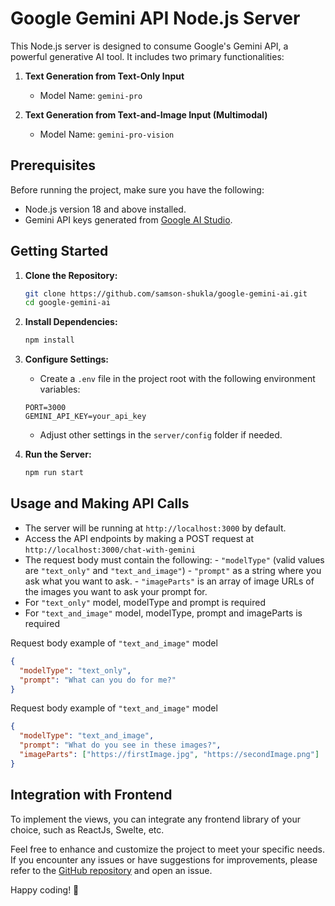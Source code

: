 # Google Gemini API Node.js Server

This Node.js server is designed to consume Google's Gemini API, a powerful generative AI tool. It includes two primary functionalities:

1. **Text Generation from Text-Only Input**

   - Model Name: `gemini-pro`

2. **Text Generation from Text-and-Image Input (Multimodal)**
   - Model Name: `gemini-pro-vision`

## Prerequisites

Before running the project, make sure you have the following:

- Node.js version 18 and above installed.
- Gemini API keys generated from [Google AI Studio](https://makersuite.google.com/).

## Getting Started

1. **Clone the Repository:**

   ```bash
   git clone https://github.com/samson-shukla/google-gemini-ai.git
   cd google-gemini-ai
   ```

2. **Install Dependencies:**

   ```bash
   npm install
   ```

3. **Configure Settings:**

   - Create a `.env` file in the project root with the following environment variables:

   ```env
   PORT=3000
   GEMINI_API_KEY=your_api_key
   ```

   - Adjust other settings in the `server/config` folder if needed.

4. **Run the Server:**
   ```bash
   npm run start
   ```

## Usage and Making API Calls

- The server will be running at `http://localhost:3000` by default.
- Access the API endpoints by making a POST request at `http://localhost:3000/chat-with-gemini`
- The request body must contain the following: - `"modelType"` (valid values are `"text_only"` and `"text_and_image"`) - `"prompt"` as a string where you ask what you want to ask. - `"imageParts"` is an array of image URLs of the images you want to ask your prompt for.
- For `"text_only"` model, modelType and prompt is required
- For `"text_and_image"` model, modelType, prompt and imageParts is required

Request body example of `"text_and_image"` model

```json
{
  "modelType": "text_only",
  "prompt": "What can you do for me?"
}
```

Request body example of `"text_and_image"` model

```json
{
  "modelType": "text_and_image",
  "prompt": "What do you see in these images?",
  "imageParts": ["https://firstImage.jpg", "https://secondImage.png"]
}
```

## Integration with Frontend

To implement the views, you can integrate any frontend library of your choice, such as ReactJs, Swelte, etc.

Feel free to enhance and customize the project to meet your specific needs. If you encounter any issues or have suggestions for improvements, please refer to the [GitHub repository](https://github.com/toure5013/google-gemini-ai.git) and open an issue.

Happy coding! 🚀
